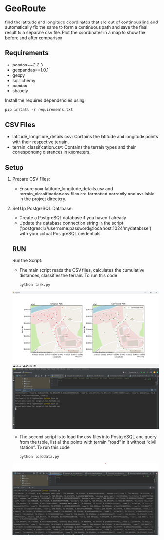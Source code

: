 # GeoRoute

find the latitude and longitude coordinates that are out of continous line and automatically fix the same to form a continuous path and save the final result to a 
separate csv file. Plot the coordinates in a map to show the before and after comparison 

## Requirements
* pandas==2.2.3
* geopandas==1.0.1
* geopy
* sqlalchemy
* pandas
* shapely

Install the required dependencies using:



```commandline
pip install -r requirements.txt
```

## CSV Files
* latitude_longitude_details.csv: Contains the latitude and longitude points with their respective terrain.
* terrain_classification.csv: Contains the terrain types and their corresponding distances in kilometers.

## Setup
1. Prepare CSV Files:
    * Ensure your latitude_longitude_details.csv and terrain_classification.csv files are formatted correctly and available in the project directory.

2. Set Up PostgreSQL Database:
    * Create a PostgreSQL database if you haven't already
    * Update the database connection string in the script ('postgresql://username:password@localhost:1024/mydatabase') with your actual PostgreSQL credentials.

   ## RUN
   Run the Script:
    * The main script reads the CSV files, calculates the cumulative distances, classifies the terrain.
       To run this code
        ```
      python task.py
      ```
     ![coordinates and corrected cordinates](images/map.png)
     ![execution](images/execution.png)

    * The second script is to load the csv files into PostgreSQL and query from the table, list all the points with terrain “road” in it without “civil station”.
     To run this code
        ```
      python loaddata.py
      ```
     ![postgress](images/postgress.png)

